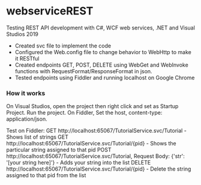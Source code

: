 # webserviceREST
Testing REST API development with C#, WCF web services, .NET and Visual Studios 2019

- Created svc file to implement the code
- Configured the Web.config file to change behavior to WebHttp to make it RESTful
- Created endpoints GET, POST, DELETE using WebGet and WebInvoke functions with RequestFormat/ResponseFormat in json.
- Tested endpoints using Fiddler and running localhost on Google Chrome

### How it works

On Visual Studios, open the project then right click and set as Startup Project. Run the project.
On Fiddler, Set the host, content-type: application/json.

Test on Fiddler:
GET http://localhost:65067/TutorialService.svc/Tutorial - Shows list of strings
GET http://localhost:65067/TutorialService.svc/Tutorial/{pid} - Shows the particular string assigned to that pid
POST http://localhost:65067/TutorialService.svc/Tutorial, Request Body: {'str': '[your string here]'} - Adds your string into the list
DELETE http://localhost:65067/TutorialService.svc/Tutorial/{pid} - Delete the string assigned to that pid from the list
